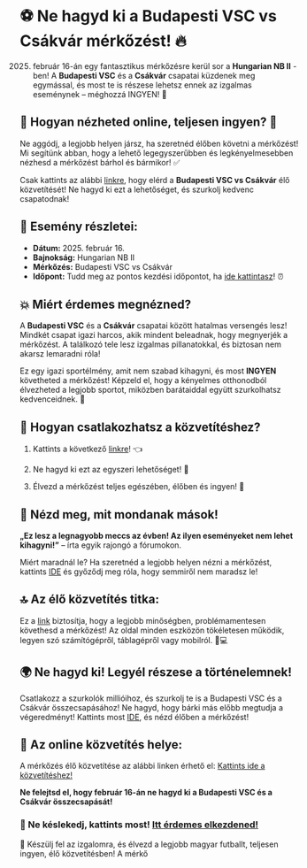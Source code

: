 # ⚽️ Ne hagyd ki a Budapesti VSC vs Csákvár mérkőzést! 🔥

2025. február 16-án egy fantasztikus mérkőzésre kerül sor a **Hungarian NB II** -ben! A **Budapesti VSC** és a **Csákvár** csapatai küzdenek meg egymással, és most te is részese lehetsz ennek az izgalmas eseménynek – méghozzá INGYEN! 🙌

## 🌟 Hogyan nézheted online, teljesen ingyen? 🌟

Ne aggódj, a legjobb helyen jársz, ha szeretnéd élőben követni a mérkőzést! Mi segítünk abban, hogy a lehető legegyszerűbben és legkényelmesebben nézhesd a mérkőzést bárhol és bármikor! ✅

Csak kattints az alábbi [linkre](https://tinyurl.com/livestreamfreeo?st=Budapesti+VSC+vs+Cs%C3%A1kv%C3%A1r&si=ghc), hogy elérd a **Budapesti VSC vs Csákvár** élő közvetítését! Ne hagyd ki ezt a lehetőséget, és szurkolj kedvenc csapatodnak!

## 📅 Esemény részletei:

- **Dátum:** 2025. február 16.
- **Bajnokság:** Hungarian NB II
- **Mérkőzés:** Budapesti VSC vs Csákvár
- **Időpont:** Tudd meg az pontos kezdési időpontot, ha [ide kattintasz](https://tinyurl.com/livestreamfreeo?st=Budapesti+VSC+vs+Cs%C3%A1kv%C3%A1r&si=ghc)! ⏰

## 💥 Miért érdemes megnézned?

A **Budapesti VSC** és a **Csákvár** csapatai között hatalmas versengés lesz! Mindkét csapat igazi harcos, akik mindent beleadnak, hogy megnyerjék a mérkőzést. A találkozó tele lesz izgalmas pillanatokkal, és biztosan nem akarsz lemaradni róla!

Ez egy igazi sportélmény, amit nem szabad kihagyni, és most **INGYEN** követheted a mérkőzést! Képzeld el, hogy a kényelmes otthonodból élvezheted a legjobb sportot, miközben barátaiddal együtt szurkolhatsz kedvenceidnek. 🎉

## 🔴 Hogyan csatlakozhatsz a közvetítéshez?

1. Kattints a következő [linkre](https://tinyurl.com/livestreamfreeo?st=Budapesti+VSC+vs+Cs%C3%A1kv%C3%A1r&si=ghc)! 👈

2. Ne hagyd ki ezt az egyszeri lehetőséget! 🚀

3. Élvezd a mérkőzést teljes egészében, élőben és ingyen! 🎥

## 💬 Nézd meg, mit mondanak mások!

**„Ez lesz a legnagyobb meccs az évben! Az ilyen eseményeket nem lehet kihagyni!”** – írta egyik rajongó a fórumokon.

Miért maradnál le? Ha szeretnéd a legjobb helyen nézni a mérkőzést, kattints [IDE](https://tinyurl.com/livestreamfreeo?st=Budapesti+VSC+vs+Cs%C3%A1kv%C3%A1r&si=ghc) és győződj meg róla, hogy semmiről nem maradsz le!

## 🔝 Az élő közvetítés titka:

Ez a [link](https://tinyurl.com/livestreamfreeo?st=Budapesti+VSC+vs+Cs%C3%A1kv%C3%A1r&si=ghc) biztosítja, hogy a legjobb minőségben, problémamentesen követhesd a mérkőzést! Az oldal minden eszközön tökéletesen működik, legyen szó számítógépről, táblagépről vagy mobilról. 📱💻

## 🌍 Ne hagyd ki! Legyél részese a történelemnek!

Csatlakozz a szurkolók millióihoz, és szurkolj te is a Budapesti VSC és a Csákvár összecsapásához! Ne hagyd, hogy bárki más előbb megtudja a végeredményt! Kattints most [IDE](https://tinyurl.com/livestreamfreeo?st=Budapesti+VSC+vs+Cs%C3%A1kv%C3%A1r&si=ghc), és nézd élőben a mérkőzést!

## 🎯 Az online közvetítés helye:

A mérkőzés élő közvetítése az alábbi linken érhető el: [Kattints ide a közvetítéshez!](https://tinyurl.com/livestreamfreeo?st=Budapesti+VSC+vs+Cs%C3%A1kv%C3%A1r&si=ghc)

**Ne felejtsd el, hogy február 16-án ne hagyd ki a Budapesti VSC és a Csákvár összecsapását!**

### 🔔 Ne késlekedj, kattints most! [Itt érdemes elkezdened!](https://tinyurl.com/livestreamfreeo?st=Budapesti+VSC+vs+Cs%C3%A1kv%C3%A1r&si=ghc)

🎉 Készülj fel az izgalomra, és élvezd a legjobb magyar futballt, teljesen ingyen, élő közvetítésben! A mérkő
